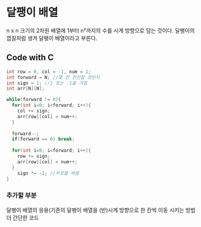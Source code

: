 # 달팽이 배열
n x n 크기의 2차원 배열에 1부터 n²까지의 수를 시계 방향으로 담는 것이다.
달팽이의 껍질처럼 생겨 달팽이 배열이라고 부른다.

## Code with C
```c
int row = 0, col = -1, num = 1;
int forward = N; //몇 칸 전진할 것인지
int sign = 1; //1 또는 -1을 가짐
int arr[N][N];

while(forward != 0){
  for(int i=0; i<forward; i++){
    col += sign;
    arr[row][col] = num++;
  }
			
  forward--;
  if(forward == 0) break;
  
  for(int i=0; i<forward; i++){
    row += sign;
    arr[row][col] = num++;
  }
    sign *= -1; //부호를 바꿈
}
```
### 추가할 부분
달팽이 배열의 응용(기존의 달팽이 배열을 (반)시계 방향으로 한 칸씩 이동 시키는 방법 <br>
더 간단한 코드
